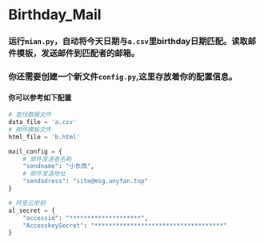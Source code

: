 # Birthday_Mail

### 运行`mian.py`，自动将今天日期与`a.csv`里birthday日期匹配。读取邮件模板，发送邮件到匹配者的邮箱。

### 你还需要创建一个新文件`config.py`,这里存放着你的配置信息。
#### 你可以参考如下配置
```python
# 查找数据文件
data_file = 'a.csv'
# 邮件模板文件
html_file = 'b.html'

mail_config = {
    # 邮件发送者名称
    "sendname": "小东西",
    # 邮件发送地址
    "sendadress": "site@msg.anyfan.top"
}

# 阿里云密钥
al_secret = {
    "accessid": "********************",
    "AccesskeySecret": "************************************"
}
```